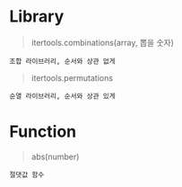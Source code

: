 # Library

> itertools.combinations(array, 뽑을 숫자)

    조합 라이브러리, 순서와 상관 없게

> itertools.permutations

    순열 라이브러리, 순서와 상관 있게

# Function

> abs(number)

    절댓값 함수
